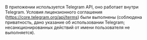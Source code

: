 В приложении используется Telegram API, оно работает внутри Telegram. Условия лицензионного соглашения (https://core.telegram.org/api/terms) были выполнены (соблюдена приватность, дано указание об использовании Telegram; несанкционированных действий от имени пользователя не выполняется).
